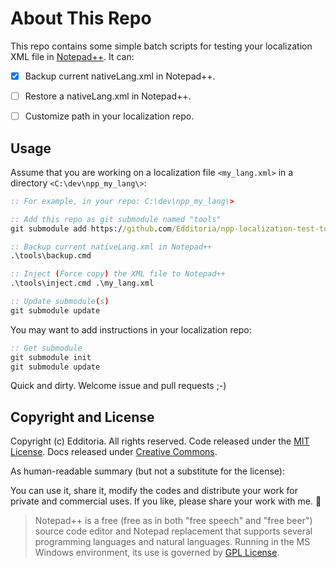 # About This Repo

This repo contains some simple batch scripts for testing your localization XML file in [Notepad++][npp_site]. It can:

- [x] Backup current nativeLang.xml in Notepad++.
- [ ] Restore a nativeLang.xml in Notepad++.
- [ ] Customize path in your localization repo.


## Usage

Assume that you are working on a localization file `<my_lang.xml>` in a directory `<C:\dev\npp_my_lang\>`:

```cmd
:: For example, in your repo: C:\dev\npp_my_lang\>

:: Add this repo as git submodule named "tools"
git submodule add https://github.com/Edditoria/npp-localization-test-tools.git tools

:: Backup current nativeLang.xml in Notepad++
.\tools\backup.cmd

:: Inject (Force copy) the XML file to Notepad++
.\tools\inject.cmd .\my_lang.xml

:: Update submodule(s)
git submodule update
```

You may want to add instructions in your localization repo:

```cmd
:: Get submodule
git submodule init
git submodule update
```

Quick and dirty. Welcome issue and pull requests ;-)

## Copyright and License

Copyright (c) Edditoria. All rights reserved. Code released under the [MIT License](LICENSE.txt). Docs released under [Creative Commons](https://creativecommons.org/licenses/by/4.0/).

As human-readable summary (but not a substitute for the license):

You can use it, share it, modify the codes and distribute your work for private and commercial uses. If you like, please share your work with me. :pizza:

> Notepad++ is a free (free as in both "free speech" and "free beer") source code editor and Notepad replacement that supports several programming languages and natural languages. Running in the MS Windows environment, its use is governed by [GPL License](https://github.com/notepad-plus-plus/notepad-plus-plus/blob/master/LICENSE).


[npp_site]: https://notepad-plus-plus.org
